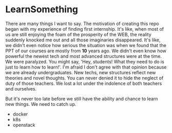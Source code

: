 # LearnSomething

There are many things I want to say. The motivation of creating this repo began with my experience of finding first internship. It's like, when most of us are still enjoying the foam of the prosperity of the WEB, the reality suddenly knocked me out and all those imaginaries disappeared. It's like, we didn't even notice how serious the situation was when we found that the PPT of our courses are mostly from **10** years ago. We didn't even know how powerful the newest tech and most advanced structures were at the time. We were paralyzed. You might say, 'Hey, students! What they need to do is just to learn how to learn!'. I'm afraid I don't agree with that opinion because we are already undergraduates. New techs, new structures reflect new theories and novel thoughts. You can never denied it to hide the neglect of duty of those teachers. We lost a lot under the indolence of both teachers and ourselves.

But it's never too late before we still have the ability and chance to learn new things. We need to catch up.

- docker
- k8s
- openstack
